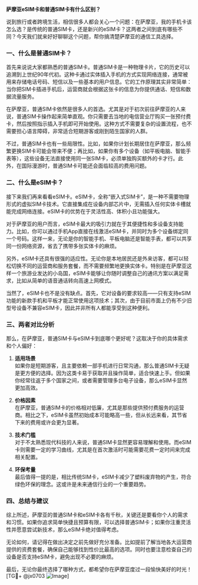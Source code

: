 **萨摩亚eSIM卡和普通SIM卡有什么区别？**

说到旅行或者跨境生活，相信很多人都会关心一个问题：在萨摩亚，我的手机卡该怎么选？是传统的普通SIM卡，还是新兴的eSIM卡？这两者之间到底有哪些不同？今天我们就来好好聊聊这个问题，帮你搞清楚萨摩亚的通信工具选择。

### 一、什么是普通SIM卡？

首先来说说大家都熟悉的普通SIM卡。普通SIM卡是一种物理卡片，它的历史可以追溯到上世纪90年代初。这种卡通过实体插入手机的方式实现网络连接，通常被用来存储电话号码、短信以及一些基本的用户信息。它的工作原理其实非常简单：当你把SIM卡插进手机后，运营商就会根据这张卡的信息为你提供通话、短信和数据流量服务。

在萨摩亚，普通SIM卡依然是很多人的首选。尤其是对于初次前往萨摩亚的人来说，普通SIM卡操作起来简单直观。你只需要去当地的电信营业厅购买一张预付费卡，然后按照指示插入手机即可开始使用。这种方式不需要复杂的设置流程，也不需要担心语言障碍，非常适合短期游客或刚到陌生国家的人群。

不过，普通SIM卡也有一些局限性。比如，如果你计划长期居住在萨摩亚，那么频繁更换SIM卡可能会带来不便；再比如，如果你有多个设备（如平板电脑、智能手表等），这些设备无法直接使用同一张SIM卡，必须单独购买额外的卡才行。此外，在国际漫游时，普通SIM卡可能还会面临较高的费用问题。

### 二、什么是eSIM卡？

接下来我们再来看看eSIM卡。eSIM卡，全称“嵌入式SIM卡”，是一种不需要物理形式的虚拟SIM卡技术。它直接集成在设备内部芯片中，无需插入任何实体卡槽就能完成网络连接。eSIM卡的优势在于灵活性高、体积小且功能强大。

对于萨摩亚的用户而言，eSIM卡最大的吸引力就在于其便捷性和多设备支持能力。比如，你可以通过手机App直接在线激活eSIM卡，并同时为多个设备绑定同一个号码。这样一来，无论是你的智能手机、平板电脑还是智能手表，都可以共享同一份网络资源，省去了携带多张实体卡的麻烦。

另外，eSIM卡还具有很强的适应性。无论你是本地居民还是外来访客，都可以轻松切换不同的运营商和服务套餐，而不需要频繁地更换实体卡。特别是在萨摩亚这样一个旅游业发达的小岛国，eSIM卡能够让你随时调整自己的通讯方案以满足需求，比如从简单的语音通话转向高速上网模式。

当然了，eSIM卡也不是没有缺点。首先，它对设备的要求较高——只有支持eSIM功能的新款手机和平板才能正常使用这项技术；其次，由于目前市面上仍有不少旧型号设备不兼容eSIM卡，因此并非所有人都能享受到这种便利。

### 三、两者对比分析

那么，在萨摩亚，普通SIM卡与eSIM卡到底哪个更好呢？这取决于你的具体需求和个人偏好：

1. **适用场景**  
   如果你是短期游客，且主要依赖一部手机进行日常沟通，那么普通SIM卡无疑是更方便的选择。因为这类卡易于获取并且操作简单，适合快速上手。但如果你经常往返于多个国家之间，或者需要管理多台电子设备，那么eSIM卡显然更加高效。

2. **价格因素**  
   在萨摩亚，普通SIM卡的价格相对低廉，尤其是那些提供预付费服务的运营商。相比之下，eSIM卡虽然初始成本可能略高一些，但从长远来看，其节省下来的费用或许会更为显著。

3. **技术门槛**  
   对于不太熟悉现代科技的人来说，普通SIM卡显然更容易理解和使用。而eSIM卡则需要一定的学习曲线，尤其是在首次激活时可能需要花费一定时间来完成相关配置。

4. **环保考量**  
   最后值得一提的是，相比传统SIM卡，eSIM卡减少了塑料废弃物的产生，符合绿色环保的理念。这或许是未来通信行业的一个重要趋势。

### 四、总结与建议

综上所述，萨摩亚的普通SIM卡和eSIM卡各有千秋，关键还是要看你个人的需求和习惯。如果你追求简单快捷且预算有限，可以选择普通SIM卡；如果你注重灵活性并愿意尝试新技术，那么eSIM卡绝对值得考虑。

无论如何，请记得在做出决定之前先做好充分准备。比如提前了解当地各大运营商提供的资费套餐，确保自己能够找到性价比最高的选项。同时也要注意检查自己的设备是否支持eSIM卡，避免出现不必要的麻烦。

最后，无论你最终选择了哪种方式，都希望你在萨摩亚度过一段愉快美好的时光！[TG💪+ @jx0703 ![Image](https://github.com/user-attachments/assets/dbca1d08-cadb-493c-b0ec-ad6f7a83f270)]